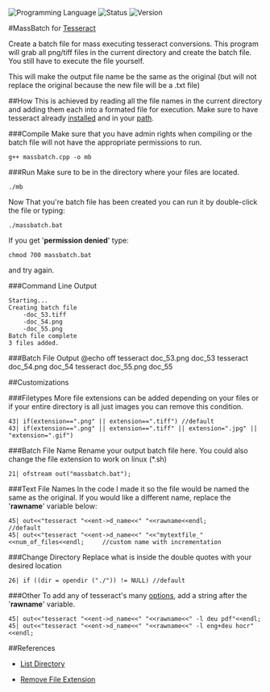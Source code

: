 <!-- using shields.io for status buttons -->
![Programming Language](https://img.shields.io/badge/Language-C++-black.svg)
![Status](https://img.shields.io/badge/Status-Passing-green.svg)
![Version](https://img.shields.io/badge/Version-1.0-blue.svg)

#MassBatch for [Tesseract](https://github.com/tesseract-ocr/tesseract)

Create a batch file for mass executing tesseract conversions. This program will grab all png/tiff files in the current directory and create the batch file. You still have to execute the file yourself.

This will make the output file name be the same as the original (but will not replace the original because the new file will be a .txt file)

##How
This is achieved by reading all the file names in the current directory and adding them each into a formated file for execution. Make sure to have tesseract already [installed](https://github.com/tesseract-ocr/tesseract/wiki#installation) and in your [path](https://www.google.com/search?q=add+directory+to+path+windows). 

###Compile
Make sure that you have admin rights when compiling or the batch file will not have the appropriate permissions to run.

	g++ massbatch.cpp -o mb 
	
###Run
Make sure to be in the directory where your files are located.
	
	./mb
	
Now That you're batch file has been created you can run it by double-click the file or typing:
	
	./massbatch.bat

If you get '**permission denied**' type:

	chmod 700 massbatch.bat

and try again.

###Command Line Output

	Starting...
	Creating batch file
		-doc_53.tiff
		-doc_54.png
		-doc_55.png
	Batch file complete
	3 files added.

###Batch File Output 
	@echo off
	tesseract doc_53.png doc_53
	tesseract doc_54.png doc_54
	tesseract doc_55.png doc_55
	
##Customizations

###Filetypes
More file extensions can be added depending on your files or if your entire directory is all just images you can remove this condition.

	43| if(extension==".png" || extension==".tiff")	//default
	43| if(extension==".png" || extension==".tiff" || extension=".jpg" || "extension=".gif")
		
###Batch File Name
Rename your output batch file here. You could also change the file extension to work on linux (*.sh)

	21| ofstream out("massbatch.bat");
	
###Text File Names
In the code I made it so the file would be named the same as the original. If you would like a different name, replace the '**rawname**' variable below:

	45| out<<"tesseract "<<ent->d_name<<" "<<rawname<<endl;			//default
	45| out<<"tesseract "<<ent->d_name<<" "<<"mytextfile_"<<num_of_files<<endl;		//custom name with incrementation

	
###Change Directory
Replace what is inside the double quotes with your desired location

	26| if ((dir = opendir ("./")) != NULL)	//default
	
###Other
To add any of tesseract's many [options](https://github.com/tesseract-ocr/tesseract/wiki#running-tesseract), add a string after the '**rawname**' variable.

	45| out<<"tesseract "<<ent->d_name<<" "<<rawname<<" -l deu pdf"<<endl;
	45| out<<"tesseract "<<ent->d_name<<" "<<rawname<<" -l eng+deu hocr"<<endl;
	
##References
* [List Directory](http://stackoverflow.com/a/612176)

* [Remove File Extension](http://stackoverflow.com/a/6417880)